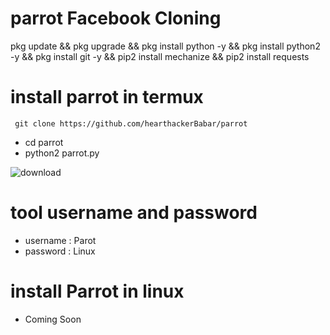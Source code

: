 # parrot Facebook Cloning


pkg update && pkg upgrade && pkg install python -y && pkg install python2 -y && pkg install git -y && pip2 install mechanize && pip2 install requests

# install parrot in termux

```
 git clone https://github.com/hearthackerBabar/parrot

```
* cd parrot
* python2 parrot.py



![download](https://user-images.githubusercontent.com/62939512/94788583-34a08680-03ed-11eb-9e45-1af29a9ae509.jpeg)



# tool username and password

* username : Parot
* password : Linux

# install Parrot in linux

+ Coming Soon 
